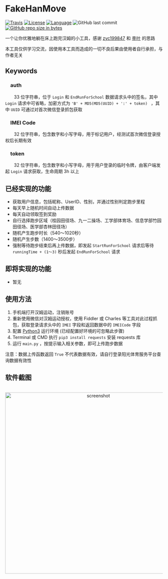 # FakeHanMove

[![Travis](https://img.shields.io/travis/goolhanrry/FakeHanMove.svg)](https://www.travis-ci.org/goolhanrry/FakeHanMove)
[![License](https://img.shields.io/badge/license-MIT-red.svg?colorB=D5283A#)](LICENSE)
[![Language](https://img.shields.io/badge/python-3.6-blue.svg)](https://www.python.org/)
![GitHub last commit](https://img.shields.io/github/last-commit/goolhanrry/FakeHanMove.svg)
[![GitHub repo size in bytes](https://img.shields.io/github/repo-size/goolhanrry/FakeHanMove.svg?colorB=ff7e00#)](https://github.com/goolhanrry/FakeHanMove)

一个让你优雅地躺在床上跑完汉姆的小工具，感谢 [zyc199847](https://github.com/zyc199847) 和 [李叶](https://github.com/HackerLiye) 的思路

本工具仅供学习交流，因使用本工具而造成的一切不良后果由使用者自行承担，与作者无关

## Keywords

### &emsp;auth
&emsp;&emsp;33 位字符串，位于 `Login` 和 `EndRunForSchool` 数据请求头中的签名，其中 `Login` 请求中可省略，加密方式为 `'B' + MD5(MD5(UUID) + ':' + token) ` ，其中 `UUID` 可通过对首次微信登录抓包获取

### &emsp;IMEI Code
&emsp;&emsp;32 位字符串，包含数字和小写字母，用于标记用户，经测试首次微信登录授权后长期有效

### &emsp;token
&emsp;&emsp;32 位字符串，包含数字和小写字母，用于用户登录的临时令牌，由客户端发起 `Login` 请求获取，生命周期 3h 以上

## 已经实现的功能

* 获取用户信息，包括昵称、UserID、性别，并通过性别判定跑步里程
* 每天早上随机时间自动上传数据
* 每天自动领取签到奖励
* 自行选择跑步区域（桂园田径场、九一二操场、工学部体育场、信息学部竹园田径场、医学部杏林田径场）
* 随机产生跑步时长（540～1020秒）
* 随机产生步数（1400～3500步）
* 强制等待跑步结束后再上传数据，即发起 `StartRunForSchool` 请求后等待 `runningTime + (1～3)` 秒后发起 `EndRunForSchool` 请求

## 即将实现的功能

* 暂无

## 使用方法

 1. 手机端打开汉姆运动，注销账号
 2. 重新使用微信对汉姆运动授权，使用 Fiddler 或 Charles 等工具对此过程抓包，获取登录请求头中的 `IMEI` 字段和返回数据中的 `IMEICode` 字段
 3. 配置 [Python3](https://www.python.org/) 运行环境 (已经配置好环境的可忽略此步骤)
 4. Terminal 或 CMD 执行 `pip3 install requests` 安装 requests 库
 5. 运行 `main.py` ，按提示输入相关参数，即可上传跑步数据
 
 注意：数据上传函数返回 `True` 不代表数据有效，请自行登录阳光体育服务平台查询数据有效性

## 软件截图

<p align="center">
  <img with="850" height="580" src="https://github.com/goolhanrry/FakeHanMove/blob/master/Screenshot/FakeHanMove_Screenshot.png" alt="screenshot">
</p>

